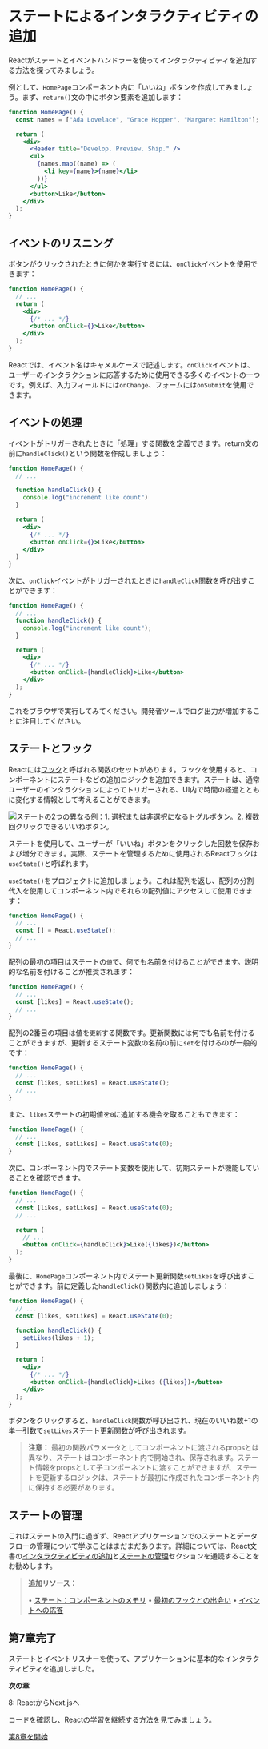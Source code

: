 # ステートによるインタラクティビティの追加

Reactがステートとイベントハンドラーを使ってインタラクティビティを追加する方法を探ってみましょう。

例として、`HomePage`コンポーネント内に「いいね」ボタンを作成してみましょう。まず、`return()`文の中にボタン要素を追加します：

```jsx
function HomePage() {
  const names = ["Ada Lovelace", "Grace Hopper", "Margaret Hamilton"];

  return (
    <div>
      <Header title="Develop. Preview. Ship." />
      <ul>
        {names.map((name) => (
          <li key={name}>{name}</li>
        ))}
      </ul>
      <button>Like</button>
    </div>
  );
}
```

## イベントのリスニング

ボタンがクリックされたときに何かを実行するには、`onClick`イベントを使用できます：

```jsx
function HomePage() {
  // ...
  return (
    <div>
      {/* ... */}
      <button onClick={}>Like</button>
    </div>
  );
}
```

Reactでは、イベント名はキャメルケースで記述します。`onClick`イベントは、ユーザーのインタラクションに応答するために使用できる多くのイベントの一つです。例えば、入力フィールドには`onChange`、フォームには`onSubmit`を使用できます。

## イベントの処理

イベントがトリガーされたときに「処理」する関数を定義できます。return文の前に`handleClick()`という関数を作成しましょう：

```jsx
function HomePage() {
  // ...

  function handleClick() {
    console.log("increment like count")
  }

  return (
    <div>
      {/* ... */}
      <button onClick={}>Like</button>
    </div>
  )
}
```

次に、`onClick`イベントがトリガーされたときに`handleClick`関数を呼び出すことができます：

```jsx
function HomePage() {
  // ...
  function handleClick() {
    console.log("increment like count");
  }

  return (
    <div>
      {/* ... */}
      <button onClick={handleClick}>Like</button>
    </div>
  );
}
```

これをブラウザで実行してみてください。開発者ツールでログ出力が増加することに注目してください。

## ステートとフック

Reactには[フック](https://react.dev/learn)と呼ばれる関数のセットがあります。フックを使用すると、コンポーネントにステートなどの追加ロジックを追加できます。ステートは、通常ユーザーのインタラクションによってトリガーされる、UI内で時間の経過とともに変化する情報として考えることができます。

![ステートの2つの異なる例：1. 選択または非選択になるトグルボタン。2. 複数回クリックできるいいねボタン。](https://nextjs.org/_next/image?url=https%3A%2F%2Fh8DxKfmAPhn8O0p3.public.blob.vercel-storage.com%2Flearn%2Fdark%2Flearn-state.png&w=3840&q=75)

ステートを使用して、ユーザーが「いいね」ボタンをクリックした回数を保存および増分できます。実際、ステートを管理するために使用されるReactフックは`useState()`と呼ばれます。

`useState()`をプロジェクトに追加しましょう。これは配列を返し、配列の分割代入を使用してコンポーネント内でそれらの配列値にアクセスして使用できます：

```jsx
function HomePage() {
  // ...
  const [] = React.useState();
  // ...
}
```

配列の最初の項目はステートの`値`で、何でも名前を付けることができます。説明的な名前を付けることが推奨されます：

```jsx
function HomePage() {
  // ...
  const [likes] = React.useState();
  // ...
}
```

配列の2番目の項目は値を`更新`する関数です。更新関数には何でも名前を付けることができますが、更新するステート変数の名前の前に`set`を付けるのが一般的です：

```jsx
function HomePage() {
  // ...
  const [likes, setLikes] = React.useState();
  // ...
}
```

また、`likes`ステートの初期値を`0`に追加する機会を取ることもできます：

```jsx
function HomePage() {
  // ...
  const [likes, setLikes] = React.useState(0);
}
```

次に、コンポーネント内でステート変数を使用して、初期ステートが機能していることを確認できます。

```jsx
function HomePage() {
  // ...
  const [likes, setLikes] = React.useState(0);
  // ...

  return (
    // ...
    <button onClick={handleClick}>Like({likes})</button>
  );
}
```

最後に、`HomePage`コンポーネント内でステート更新関数`setLikes`を呼び出すことができます。前に定義した`handleClick()`関数内に追加しましょう：

```jsx
function HomePage() {
  // ...
  const [likes, setLikes] = React.useState(0);

  function handleClick() {
    setLikes(likes + 1);
  }

  return (
    <div>
      {/* ... */}
      <button onClick={handleClick}>Likes ({likes})</button>
    </div>
  );
}
```

ボタンをクリックすると、`handleClick`関数が呼び出され、現在のいいね数+1の単一引数で`setLikes`ステート更新関数が呼び出されます。

> **注意：** 最初の関数パラメータとしてコンポーネントに渡されるpropsとは異なり、ステートはコンポーネント内で開始され、保存されます。ステート情報をpropsとして子コンポーネントに渡すことができますが、ステートを更新するロジックは、ステートが最初に作成されたコンポーネント内に保持する必要があります。

## ステートの管理

これはステートの入門に過ぎず、Reactアプリケーションでのステートとデータフローの管理について学ぶことはまだまだあります。詳細については、React文書の[インタラクティビティの追加](https://react.dev/learn/adding-interactivity)と[ステートの管理](https://react.dev/learn/managing-state)セクションを通読することをお勧めします。

> **追加リソース：**
>
> • [ステート：コンポーネントのメモリ](https://react.dev/learn/state-a-components-memory)
> • [最初のフックとの出会い](https://react.dev/learn/state-a-components-memory#meet-your-first-hook)
> • [イベントへの応答](https://react.dev/learn/responding-to-events)

## 第7章完了

ステートとイベントリスナーを使って、アプリケーションに基本的なインタラクティビティを追加しました。

**次の章**

8: ReactからNext.jsへ

コードを確認し、Reactの学習を継続する方法を見てみましょう。

[第8章を開始](https://nextjs.org/learn/react-foundations/from-react-to-nextjs)
